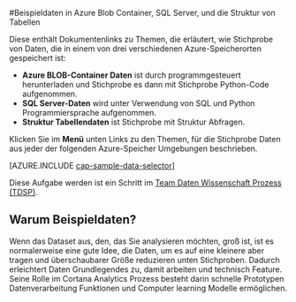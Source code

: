 <properties 
    pageTitle="Beispieldaten in Azure Blob Container, SQL Server, und Struktur der Tabellen | Microsoft Azure" 
    description="Informationen zum Durchsuchen von Daten in verschiedenen Azure Enviromnents gespeichert." 
    services="machine-learning" 
    documentationCenter="" 
    authors="bradsev" 
    manager="jhubbard" 
    editor="cgronlun" />

<tags 
    ms.service="machine-learning" 
    ms.workload="data-services" 
    ms.tgt_pltfrm="na" 
    ms.devlang="na" 
    ms.topic="article" 
    ms.date="09/19/2016" 
    ms.author="fashah;garye;bradsev" /> 

#<a name="heading"></a>Beispieldaten in Azure Blob Container, SQL Server, und die Struktur von Tabellen

Diese enthält Dokumentenlinks zu Themen, die erläutert, wie Stichprobe von Daten, die in einem von drei verschiedenen Azure-Speicherorten gespeichert ist:

- **Azure BLOB-Container Daten** ist durch programmgesteuert herunterladen und Stichprobe es dann mit Stichprobe Python-Code aufgenommen.
- **SQL Server-Daten** wird unter Verwendung von SQL und Python Programmiersprache aufgenommen. 
- **Struktur Tabellendaten** ist Stichprobe mit Struktur Abfragen.

Klicken Sie im **Menü** unten Links zu den Themen, für die Stichprobe Daten aus jeder der folgenden Azure-Speicher Umgebungen beschrieben. 

[AZURE.INCLUDE [cap-sample-data-selector](../../includes/cap-sample-data-selector.md)]

Diese Aufgabe werden ist ein Schritt im [Team Daten Wissenschaft Prozess (TDSP)](https://azure.microsoft.com/documentation/learning-paths/cortana-analytics-process/).

## <a name="why-sample-data"></a>Warum Beispieldaten?

Wenn das Dataset aus, den, das Sie analysieren möchten, groß ist, ist es normalerweise eine gute Idee, die Daten, um es auf eine kleinere aber tragen und überschaubarer Größe reduzieren unten Stichproben. Dadurch erleichtert Daten Grundlegendes zu, damit arbeiten und technisch Feature. Seine Rolle im Cortana Analytics Prozess besteht darin schnelle Prototypen Datenverarbeitung Funktionen und Computer learning Modelle ermöglichen.



